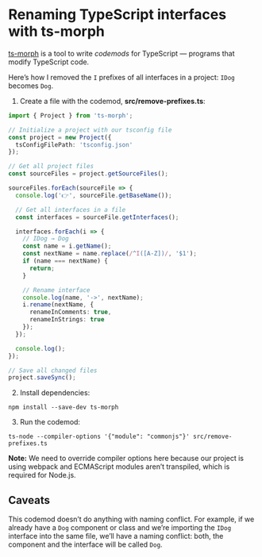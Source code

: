<!-- 2020-08-06 typescript, codemods, refactoring -->

# Renaming TypeScript interfaces with ts-morph

[ts-morph](https://ts-morph.com/) is a tool to write _codemods_ for TypeScript — programs that modify TypeScript code.

Here’s how I removed the `I` prefixes of all interfaces in a project: `IDog` becomes `Dog`.

1. Create a file with the codemod, **src/remove-prefixes.ts**:

```ts
import { Project } from 'ts-morph';

// Initialize a project with our tsconfig file
const project = new Project({
  tsConfigFilePath: 'tsconfig.json'
});

// Get all project files
const sourceFiles = project.getSourceFiles();

sourceFiles.forEach(sourceFile => {
  console.log('👉', sourceFile.getBaseName());

  // Get all interfaces in a file
  const interfaces = sourceFile.getInterfaces();

  interfaces.forEach(i => {
    // IDog → Dog
    const name = i.getName();
    const nextName = name.replace(/^I([A-Z])/, '$1');
    if (name === nextName) {
      return;
    }

    // Rename interface
    console.log(name, '->', nextName);
    i.rename(nextName, {
      renameInComments: true,
      renameInStrings: true
    });
  });

  console.log();
});

// Save all changed files
project.saveSync();
```

2. Install dependencies:

```
npm install --save-dev ts-morph
```

3. Run the codemod:

```
ts-node --compiler-options '{"module": "commonjs"}' src/remove-prefixes.ts
```

**Note:** We need to override compiler options here because our project is using webpack and ECMAScript modules aren’t transpiled, which is required for Node.js.

## Caveats

This codemod doesn’t do anything with naming conflict. For example, if we already have a `Dog` component or class and we’re importing the `IDog` interface into the same file, we’ll have a naming conflict: both, the component and the interface will be called `Dog`.
